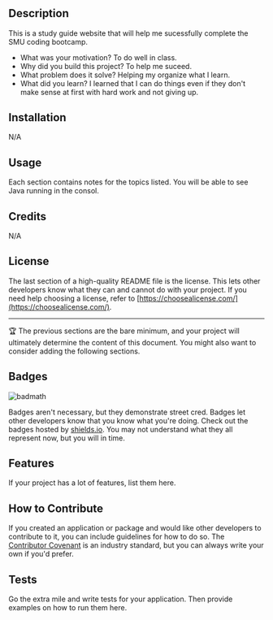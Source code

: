 # <prework-study-guide>

## Description

This is a study guide website that will help me sucessfully complete the SMU coding bootcamp.

- What was your motivation? To do well in class.
- Why did you build this project? To help me suceed.
- What problem does it solve? Helping my organize what I learn.
- What did you learn? I learned that I can do things even if they don't make sense at first with hard work and not giving up.


## Installation

N/A

## Usage

Each section contains notes for the topics listed. You will be able to see Java running in the consol.

## Credits

N/A
## License

The last section of a high-quality README file is the license. This lets other developers know what they can and cannot do with your project. If you need help choosing a license, refer to [https://choosealicense.com/](https://choosealicense.com/).

---

🏆 The previous sections are the bare minimum, and your project will ultimately determine the content of this document. You might also want to consider adding the following sections.

## Badges

![badmath](https://img.shields.io/github/languages/top/nielsenjared/badmath)

Badges aren't necessary, but they demonstrate street cred. Badges let other developers know that you know what you're doing. Check out the badges hosted by [shields.io](https://shields.io/). You may not understand what they all represent now, but you will in time.

## Features

If your project has a lot of features, list them here.

## How to Contribute

If you created an application or package and would like other developers to contribute to it, you can include guidelines for how to do so. The [Contributor Covenant](https://www.contributor-covenant.org/) is an industry standard, but you can always write your own if you'd prefer.

## Tests
Go the extra mile and write tests for your application. Then provide examples on how to run them here.

